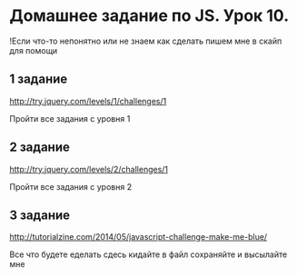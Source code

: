 # Домашнее задание по JS. Урок 10.

!Если что-то непонятно или не знаем как сделать пишем мне в скайп для помощи

## 1 задание

http://try.jquery.com/levels/1/challenges/1

Пройти все задания с уровня 1

## 2 задание

http://try.jquery.com/levels/2/challenges/1

Пройти все задания с уровня 2

## 3 задание

http://tutorialzine.com/2014/05/javascript-challenge-make-me-blue/

Все что будете еделать сдесь кидайте в файл сохраняйте и высылайте мне
